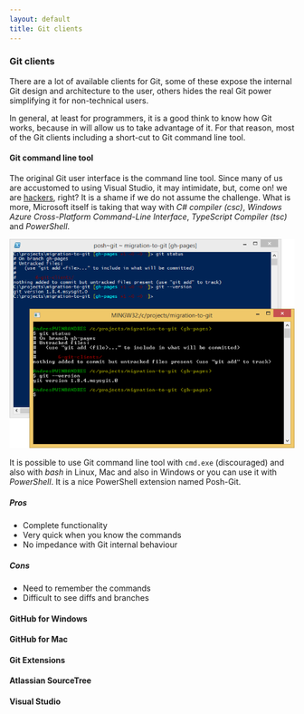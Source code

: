 ```yaml
---
layout: default
title: Git clients
---
```


### Git clients

There are a lot of available clients for Git, some of these expose the internal Git design and 
architecture to the user, others hides the real Git power simplifying it for non-technical 
users. 

In general, at least for programmers, it is a good think to know how Git works, because in will
allow us to take advantage of it. For that reason, most of the Git clients including a short-cut 
to Git command line tool.

#### Git command line tool

The original Git user interface is the command line tool. Since many of us are accustomed to using 
Visual Studio, it may intimidate, but, come on! we are 
[hackers](http://tools.ietf.org/html/rfc1392#page-21), right? It is a shame if we do not assume 
the challenge. What is more, Microsoft itself is taking that way with _C# compiler (csc)_, _Windows 
Azure Cross-Platform Command-Line Interface_, _TypeScript Compiler (tsc)_ and _PowerShell_.

![Posh-Git over PowerShell and Git bash](git-commandline.png)

It is possible to use Git command line tool with `cmd.exe` (discouraged) and also with _bash_ in Linux, 
Mac and also in Windows or you can use it with _PowerShell_. It is a nice PowerShell extension named 
Posh-Git.

##### Pros

* Complete functionality
* Very quick when you know the commands
* No impedance with Git internal behaviour

##### Cons

* Need to remember the commands
* Difficult to see diffs and branches

#### GitHub for Windows

#### GitHub for Mac

#### Git Extensions

#### Atlassian SourceTree

#### Visual Studio